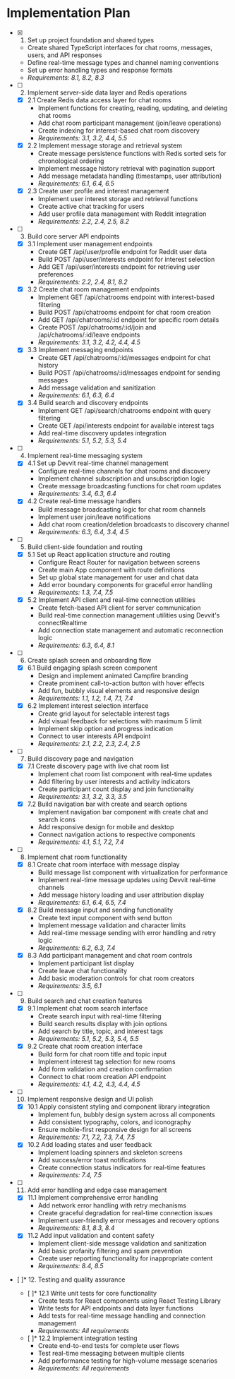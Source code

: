 # Implementation Plan

- [x] 1. Set up project foundation and shared types

  - Create shared TypeScript interfaces for chat rooms, messages, users, and API responses
  - Define real-time message types and channel naming conventions
  - Set up error handling types and response formats
  - _Requirements: 8.1, 8.2, 8.3_

- [ ] 2. Implement server-side data layer and Redis operations

  - [x] 2.1 Create Redis data access layer for chat rooms
    - Implement functions for creating, reading, updating, and deleting chat rooms
    - Add chat room participant management (join/leave operations)
    - Create indexing for interest-based chat room discovery
    - _Requirements: 3.1, 3.2, 4.4, 5.5_
  - [x] 2.2 Implement message storage and retrieval system
    - Create message persistence functions with Redis sorted sets for chronological ordering
    - Implement message history retrieval with pagination support
    - Add message metadata handling (timestamps, user attribution)
    - _Requirements: 6.1, 6.4, 6.5_
  - [x] 2.3 Create user profile and interest management
    - Implement user interest storage and retrieval functions
    - Create active chat tracking for users
    - Add user profile data management with Reddit integration
    - _Requirements: 2.2, 2.4, 2.5, 8.2_

- [ ] 3. Build core server API endpoints

  - [x] 3.1 Implement user management endpoints
    - Create GET /api/user/profile endpoint for Reddit user data
    - Build POST /api/user/interests endpoint for interest selection
    - Add GET /api/user/interests endpoint for retrieving user preferences
    - _Requirements: 2.2, 2.4, 8.1, 8.2_
  - [x] 3.2 Create chat room management endpoints
    - Implement GET /api/chatrooms endpoint with interest-based filtering
    - Build POST /api/chatrooms endpoint for chat room creation
    - Add GET /api/chatrooms/:id endpoint for specific room details
    - Create POST /api/chatrooms/:id/join and /api/chatrooms/:id/leave endpoints
    - _Requirements: 3.1, 3.2, 4.2, 4.4, 4.5_
  - [x] 3.3 Implement messaging endpoints
    - Create GET /api/chatrooms/:id/messages endpoint for chat history
    - Build POST /api/chatrooms/:id/messages endpoint for sending messages
    - Add message validation and sanitization
    - _Requirements: 6.1, 6.3, 6.4_
  - [x] 3.4 Build search and discovery endpoints
    - Implement GET /api/search/chatrooms endpoint with query filtering
    - Create GET /api/interests endpoint for available interest tags
    - Add real-time discovery updates integration
    - _Requirements: 5.1, 5.2, 5.3, 5.4_

- [ ] 4. Implement real-time messaging system

  - [x] 4.1 Set up Devvit real-time channel management
    - Configure real-time channels for chat rooms and discovery
    - Implement channel subscription and unsubscription logic
    - Create message broadcasting functions for chat room updates
    - _Requirements: 3.4, 6.3, 6.4_
  - [x] 4.2 Create real-time message handlers
    - Build message broadcasting logic for chat room channels
    - Implement user join/leave notifications
    - Add chat room creation/deletion broadcasts to discovery channel
    - _Requirements: 6.3, 6.4, 3.4, 4.5_

- [ ] 5. Build client-side foundation and routing

  - [x] 5.1 Set up React application structure and routing
    - Configure React Router for navigation between screens
    - Create main App component with route definitions
    - Set up global state management for user and chat data
    - Add error boundary components for graceful error handling
    - _Requirements: 1.3, 7.4, 7.5_
  - [x] 5.2 Implement API client and real-time connection utilities
    - Create fetch-based API client for server communication
    - Build real-time connection management utilities using Devvit's connectRealtime
    - Add connection state management and automatic reconnection logic
    - _Requirements: 6.3, 6.4, 8.1_

- [ ] 6. Create splash screen and onboarding flow

  - [x] 6.1 Build engaging splash screen component
    - Design and implement animated Campfire branding
    - Create prominent call-to-action button with hover effects
    - Add fun, bubbly visual elements and responsive design
    - _Requirements: 1.1, 1.2, 1.4, 7.1, 7.4_
  - [x] 6.2 Implement interest selection interface
    - Create grid layout for selectable interest tags
    - Add visual feedback for selections with maximum 5 limit
    - Implement skip option and progress indication
    - Connect to user interests API endpoint
    - _Requirements: 2.1, 2.2, 2.3, 2.4, 2.5_

- [ ] 7. Build discovery page and navigation

  - [x] 7.1 Create discovery page with live chat room list
    - Implement chat room list component with real-time updates
    - Add filtering by user interests and activity indicators
    - Create participant count display and join functionality
    - _Requirements: 3.1, 3.2, 3.3, 3.5_
  - [x] 7.2 Build navigation bar with create and search options
    - Implement navigation bar component with create chat and search icons
    - Add responsive design for mobile and desktop
    - Connect navigation actions to respective components
    - _Requirements: 4.1, 5.1, 7.2, 7.4_

- [ ] 8. Implement chat room functionality

  - [x] 8.1 Create chat room interface with message display
    - Build message list component with virtualization for performance
    - Implement real-time message updates using Devvit real-time channels
    - Add message history loading and user attribution display
    - _Requirements: 6.1, 6.4, 6.5, 7.4_
  - [x] 8.2 Build message input and sending functionality
    - Create text input component with send button
    - Implement message validation and character limits
    - Add real-time message sending with error handling and retry logic
    - _Requirements: 6.2, 6.3, 7.4_
  - [x] 8.3 Add participant management and chat room controls
    - Implement participant list display
    - Create leave chat functionality
    - Add basic moderation controls for chat room creators
    - _Requirements: 3.5, 6.1_

- [ ] 9. Build search and chat creation features

  - [x] 9.1 Implement chat room search interface
    - Create search input with real-time filtering
    - Build search results display with join options
    - Add search by title, topic, and interest tags
    - _Requirements: 5.1, 5.2, 5.3, 5.4, 5.5_
  - [x] 9.2 Create chat room creation interface
    - Build form for chat room title and topic input
    - Implement interest tag selection for new rooms
    - Add form validation and creation confirmation
    - Connect to chat room creation API endpoint
    - _Requirements: 4.1, 4.2, 4.3, 4.4, 4.5_

- [ ] 10. Implement responsive design and UI polish

  - [x] 10.1 Apply consistent styling and component library integration
    - Implement fun, bubbly design system across all components
    - Add consistent typography, colors, and iconography
    - Ensure mobile-first responsive design for all screens
    - _Requirements: 7.1, 7.2, 7.3, 7.4, 7.5_
  - [x] 10.2 Add loading states and user feedback
    - Implement loading spinners and skeleton screens
    - Add success/error toast notifications
    - Create connection status indicators for real-time features
    - _Requirements: 7.4, 7.5_

- [ ] 11. Add error handling and edge case management

  - [x] 11.1 Implement comprehensive error handling
    - Add network error handling with retry mechanisms
    - Create graceful degradation for real-time connection issues
    - Implement user-friendly error messages and recovery options
    - _Requirements: 8.1, 8.3, 8.4_
  - [x] 11.2 Add input validation and content safety
    - Implement client-side message validation and sanitization
    - Add basic profanity filtering and spam prevention
    - Create user reporting functionality for inappropriate content
    - _Requirements: 8.4, 8.5_

- [ ]\* 12. Testing and quality assurance

  - [ ]\* 12.1 Write unit tests for core functionality
    - Create tests for React components using React Testing Library
    - Write tests for API endpoints and data layer functions
    - Add tests for real-time message handling and connection management
    - _Requirements: All requirements_
  - [ ]\* 12.2 Implement integration testing
    - Create end-to-end tests for complete user flows
    - Test real-time messaging between multiple clients
    - Add performance testing for high-volume message scenarios
    - _Requirements: All requirements_
